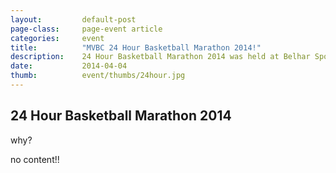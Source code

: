 ```yaml
---
layout: 		default-post
page-class: 	page-event article
categories: 	event
title:  		"MVBC 24 Hour Basketball Marathon 2014!"
description:	24 Hour Basketball Marathon 2014 was held at Belhar Sports Complex.
date:   		2014-04-04
thumb: 			event/thumbs/24hour.jpg
---
```


<h2>24 Hour Basketball Marathon 2014</h2>

<p>why?</p>
<p>no content!!</p>